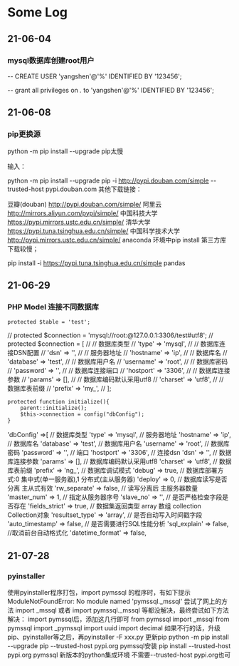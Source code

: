 # Some Log

## 21-06-04  
### mysql数据库创建root用户
-- CREATE USER 'yangshen'@'%' IDENTIFIED BY '123456';  

-- grant all privileges on *.* to 'yangshen'@'%' IDENTIFIED BY '123456';

## 21-06-08
###  pip更换源
python -m pip install --upgrade pip太慢

输入：

python -m pip install --upgrade pip  -i http://pypi.douban.com/simple --trusted-host pypi.douban.com
其他下载链接：

豆瓣(douban) http://pypi.douban.com/simple/
阿里云 http://mirrors.aliyun.com/pypi/simple/
中国科技大学 https://pypi.mirrors.ustc.edu.cn/simple/
清华大学 https://pypi.tuna.tsinghua.edu.cn/simple/
中国科学技术大学 http://pypi.mirrors.ustc.edu.cn/simple/
anaconda 环境中pip install 第三方库下载较慢；

pip install -i https://pypi.tuna.tsinghua.edu.cn/simple pandas

## 21-06-29
### PHP Model 连接不同数据库
    protected $table = 'test';
//    protected $connection = 'mysql://root:@127.0.0.1:3306/test#utf8';
//    protected $connection = [
//        // 数据库类型
//        'type'        => 'mysql',
//        // 数据库连接DSN配置
//        'dsn'         => '',
//        // 服务器地址
//        'hostname'    => 'ip',
//        // 数据库名
//        'database'    => 'test',
//        // 数据库用户名
//        'username'    => 'root',
//        // 数据库密码
//        'password'    => '',
//        // 数据库连接端口
//        'hostport'    => '3306',
//        // 数据库连接参数
//        'params'      => [],
//        // 数据库编码默认采用utf8
//        'charset'     => 'utf8',
//        // 数据库表前缀
//        'prefix'      => 'my_',
//    ];

    protected function initialize(){
        parent::initialize();
        $this->connection = config("dbConfig");
    }

'dbConfig' =>[
    // 数据库类型
    'type'           => 'mysql',
    // 服务器地址
    'hostname'    => 'ip',
    // 数据库名
    'database'    => 'test',
    // 数据库用户名
    'username'    => 'root',
    // 数据库密码
    'password'    => '',
    // 端口
    'hostport'       => '3306',
    // 连接dsn
    'dsn'            => '',
    // 数据库连接参数
    'params'         => [],
    // 数据库编码默认采用utf8
    'charset'        => 'utf8',
    // 数据库表前缀
    'prefix'         => 'ng_',
    // 数据库调试模式
    'debug'          => true,
    // 数据库部署方式:0 集中式(单一服务器),1 分布式(主从服务器)
    'deploy'         => 0,
    // 数据库读写是否分离 主从式有效
    'rw_separate'    => false,
    // 读写分离后 主服务器数量
    'master_num'     => 1,
    // 指定从服务器序号
    'slave_no'       => '',
    // 是否严格检查字段是否存在
    'fields_strict'  => true,
    // 数据集返回类型 array 数组 collection Collection对象
    'resultset_type' => 'array',
    // 是否自动写入时间戳字段
    'auto_timestamp' => false,
    // 是否需要进行SQL性能分析
    'sql_explain'    => false,
    //取消前台自动格式化
    'datetime_format' => false,


## 21-07-28
### pyinstaller
使用pyinstaller程序打包，import pymssql 的程序时，有如下提示
ModuleNotFoundError: No module named 'pymssql._mssql'
尝试了网上的方法 import _mssql 或者 import pymssql._mssql 等都没解决，最终尝试如下方法解决：
import pymssql后，添加这几行即可
from pymssql import _mssql
from pymssql import _pymssql
import uuid
import decimal
如果不行的话，升级pip、pyinstaller等之后，再pyinstaller -F xxx.py
更新pip
python -m pip install --upgrade pip --trusted-host pypi.org
pymssql安装
pip install --trusted-host pypi.org pymssql
新版本的python集成环境 不需要--trusted-host pypi.org也可